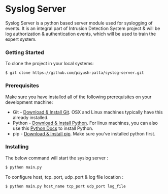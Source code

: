 # Syslog Server
Syslog Server is a python based server module used for syslogging of events. It is an integral part of Intrusion Detection System project & will be log authorization & authentication events, which will be used to train the expert system.


### Getting Started
To clone the project in your local systems: 
```console
$ git clone https://github.com/piyush-palta/syslog-server.git
```

### Prerequisites
Make sure you have installed all of the following prerequisites on your development machine:
* Git - [Download & Install Git](https://git-scm.com/downloads). OSX and Linux machines typically have this already installed.
* Python - [Download & Install Python](https://www.python.org/downloads/). For linux machines, you can also use this [Python Docs](https://docs.python-guide.org/starting/install3/linux/) to install Python.
* pip - [Download & Install pip](https://pip.pypa.io/en/stable/installing/). Make sure you've installed python first.

### Installing

The below command will start the syslog server :

```bash
$ python main.py
```

To configure host, tcp_port, udp_port & log file location :
  
```bash
$ python main.py host_name tcp_port udp_port log_file
```
